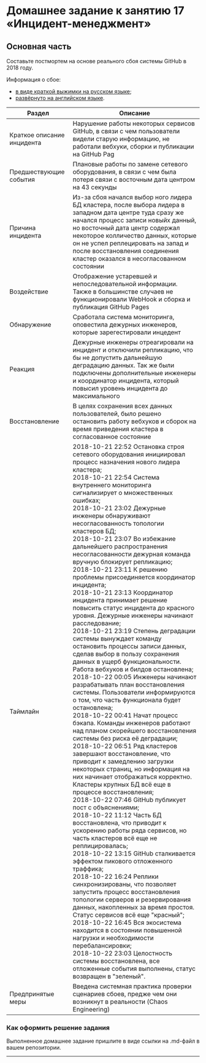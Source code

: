 # Домашнее задание к занятию 17 «Инцидент-менеджмент»

## Основная часть

Составьте постмортем на основе реального сбоя системы GitHub в 2018 году.

Информация о сбое: 

* [в виде краткой выжимки на русском языке](https://habr.com/ru/post/427301/);
* [развёрнуто на английском языке](https://github.blog/2018-10-30-oct21-post-incident-analysis/).

| Раздел  | Описание |
| ------------- | ------------- |
| Краткое описание инцидента  | Нарушение работы некоторых сервисов GitHub, в связи с чем пользователи видели старую информацию, не работали вебхуки, сборки и публикации на GitHub Pag  |
| Предшествующие события  | Плановые работы по замене сетевого оборудования, в связи с чем была потеря связи c восточным дата центром на 43 секунды  |
| Причина инцидента | Из-за сбоя начался выбор ного лидера БД кластера, после выбора лидера в западном дата центре туда сразу же начался процесс записи новыйх данный, но восточный дата центр содержал некоторое колличество данных, которые он не успел реплецировать на запад и после восстановления соединения кластер оказался в несогласованном состоянии |
| Воздействие | Отображение устаревшей и непоследовательной информации. Также в большинстве случаев не функционировали WebHook и сборка и публикация GitHub Pages |
| Обнаружение | Сработала система мониторинга, оповестила дежурных инженеров, которые зарегестировали инцедент |
| Реакция | Дежурные инженеры отреагировали на инцидент и отключили репликацию, что бы не допустить дальнейшую деградацию данных. Так же были подключены дополнительные инженеры и координатор инцидента, который повысил уровень инцидента до максимального |
| Восстановление | В целях сохранения всех данных пользователей, было решено остановить работу вебхуков и сборок на время приведения кластера в согласованное состояние |
| Таймлайн | 2018-10-21 22:52 Остановка строя сетевого оборудования инициировал процесс назначения нового лидера кластера;<br/>2018-10-21 22:54 Система внутреннего мониторинга сигнализирует о множественных ошибках;<br/>2018-10-21 23:02 Дежурные инженеры обнаруживают несогласованность топологии кластеров БД;<br/>2018-10-21 23:07 Во избежание дальнейшего распространения несогласованности дежурная команда вручную блокирует репликацию;<br/>2018-10-21 23:11 К решению проблемы присоединяется координатор инцидента;<br/>2018-10-21 23:13 Координатор инцидента принимает решение повысить статус инцидента до красного уровня. Дежурные инженеры начинают расследование;<br/>2018-10-21 23:19 Степень деградации системы вынуждает команду остановить процессы записи данных, сделав выбор в пользу сохранения данных в ущерб функциональности. Работа вебхуков и билдов остановлена;<br/>2018-10-22 00:05 Инженеры начинают разрабатывать план восстановления системы. Пользователи информируются о том, что часть функционала будет остановлена;<br/>2018-10-22 00:41 Начат процесс бэкапа. Команды инженеров работают над планом скорейшего восстановления системы без риска её деградации;<br/>2018-10-22 06:51 Ряд кластеров завершают восстановление, что приводит к замедлению загрузки некоторых страниц, но информация на них начинает отображаться корректно. Кластеры крупных БД всё еще в процессе восстановления;<br/>2018-10-22 07:46 GitHub публикует пост с объяснениями;<br/>2018-10-22 11:12 Часть БД восстановлена, что приводит к ускорению работы ряда сервисов, но часть кластеров всё еще не реплицировалась;<br/>2018-10-22 13:15 GitHub сталкивается эффектом пикового отложенного траффика;<br/>2018-10-22 16:24 Реплики синхронизированы, что позволяет запустить процесс восстановления топологии серверов и резервирования данных, накопленных за время простоя. Статус сервисов всё еще "красный";<br/>2018-10-22 16:45 Вся экосистема находится в состоянии повышенной нагрузки и необходимости перебалансировки;<br/>2018-10-22 23:03 Целостность системы восстановлена, все отложенные события выполнены, статус возвращен в "зеленый". |
| Предпринятые меры | Введена системная практика проверки сценариев сбоев, предже чем они возникнут в реальности (Chaos Engineering) |

### Как оформить решение задания

Выполненное домашнее задание пришлите в виде ссылки на .md-файл в вашем репозитории.

---
